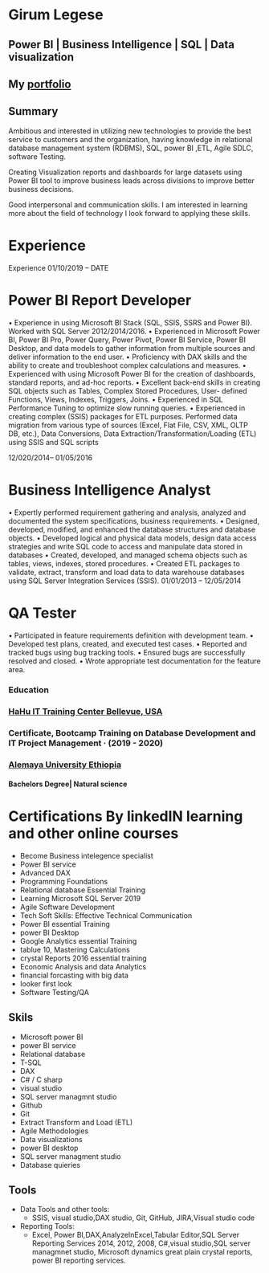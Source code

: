 

# Girum Legese
## Power BI | Business Intelligence | SQL | Data visualization
## My [portfolio](https://ggithub2020.github.io/Ggithub2020-Ggithub2020-.github.io/)

## Summary

Ambitious and interested in utilizing new technologies to provide the best service to customers and the organization, having knowledge in relational database management system (RDBMS), SQL, power BI ,ETL, Agile SDLC, software Testing.

Creating Visualization reports and dashboards for large datasets using Power BI tool to improve business leads across divisions to improve better business decisions.

Good interpersonal and communication skills. I am interested in learning more about the field of technology I look forward to applying these skills.

# Experience 
Experience 
01/10/2019 – DATE
  # Power BI Report Developer
•	Experience in using Microsoft BI Stack (SQL, SSIS, SSRS and Power BI). Worked with SQL Server 2012/2014/2016.
•	 Experienced in Microsoft Power BI, Power BI Pro, Power Query, Power Pivot, Power BI Service, Power BI Desktop, and data models to gather information from multiple sources and deliver information to the end user.
•	Proficiency with DAX skills and the ability to create and troubleshoot complex calculations and measures.
•	 Experienced with using Microsoft Power BI for the creation of dashboards, standard reports, and ad-hoc reports.
•	 Excellent back-end skills in creating SQL objects such as Tables, Complex Stored Procedures, User- defined Functions, Views, Indexes, Triggers, Joins.
•	 Experienced in SQL Performance Tuning to optimize slow running queries.
•	 Experienced in creating complex (SSIS) packages for ETL purposes. Performed data migration from various type of sources (Excel, Flat File, CSV, XML, OLTP DB, etc.), Data Conversions, Data Extraction/Transformation/Loading (ETL) using SSIS and SQL scripts

12/020/2014– 01/05/2016
# Business Intelligence Analyst 
•	Expertly performed requirement gathering and analysis, analyzed and documented the system specifications, business requirements.
•	Designed, developed, modified, and enhanced the database structures and database objects.
•	Developed logical and physical data models, design data access strategies and write SQL code to access and manipulate data stored in databases
•	Created, developed, and managed schema objects such as tables, views, indexes, stored procedures.
•	Created ETL packages to validate, extract, transform and load data to data warehouse databases using SQL Server Integration Services (SSIS).
  01/01/2013 – 12/05/2014
   #        QA Tester
•	Participated in feature requirements definition with development team.
•	Developed test plans, created, and executed test cases.
•	Reported and tracked bugs using bug tracking tools. 
•	Ensured bugs are successfully resolved and closed.
•	Wrote appropriate test documentation for the feature area.

### Education
### [HaHu IT Training Center Bellevue, USA](https://www.hahuit.com/)
### Certificate, Bootcamp Training on Database Development and IT Project Management · (2019 - 2020)
### [Alemaya University Ethiopia](https://www.haramaya.edu.et/)
#### Bachelors Degree| Natural science

# Certifications  By linkedIN learning and other online courses
+ Become Business intelegence specialist
+ Power BI service
+ Advanced DAX
+ Programming Foundations 
+ Relational database Essential Training
+ Learning Microsoft SQL Server 2019
+ Agile Software Development
+ Tech Soft Skills: Effective Technical Communication
+ Power BI essential Training
+ power BI Desktop
+ Google Analytics essential Training
+ tablue 10, Mastering Calculations
+ crystal Reports 2016 essential training
+ Economic Analysis and data Analytics
+ financial forcasting with big data
+ looker first look
+ Software Testing/QA
## Skils
+ Microsoft power BI
+ power BI service
+ Relational database
+ T-SQL
+ DAX
+ C# / C sharp
+ visual studio
+ SQL server managmnt studio
+ Github
+ Git
+ Extract Transform and Load (ETL)
+ Agile Methodologies
+ Data visualizations
+ power BI desktop
+ SQL server managment studio
+ Database quieries
## Tools

+ Data Tools and other tools:  
  + SSIS,  visual studio,DAX studio, Git, GitHub, JIRA,Visual studio code
+ Reporting Tools: 
  + Excel, Power BI,DAX,AnalyzeInExcel,Tabular Editor,SQL Server Reporting Services 2014, 2012, 2008, C#,visual studio,SQL server managmnet studio, Microsoft dynamics great plain crystal reports, power BI reporting services.















